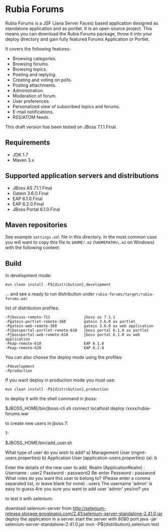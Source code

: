 Rubia Forums
=============
Rubia Forums is a JSF (Java Server Faces) based application designed as standalone application and as portlet.
It is an open source project. This means you can download the Rubia Forums package, throw it into your deploy directory and gain fully featured Forums Application or Portlet.

It covers the following features:

- Browsing categories.
- Browsing forums.
- Browsing topics.
- Posting and replying.
- Creating and voting on polls.
- Posting attachments.
- Administration.
- Moderation of forum.
- User preferences.
- Personalized view of subscribed topics and forums.
- E-mail notifications.
- RSS/ATOM feeds.

This draft version has been tested on JBoss 7.1.1.Final.

Requirements
------------

- JDK 1.7
- Maven 3.x

Supported application servers and distributions
------------

- JBoss AS 7.1.1.Final
- Gatein 3.6.0.Final
- EAP 6.1.0.Final
- EAP 6.2.0.Final
- JBoss Portal 6.1.0.Final


Maven repositories
------------------

See example `settings.xml` file in this directory. In the most common case you will want to copy this file to `$HOME/.m2`
(`%HOMEPATH%\.m2` on Windows) with the following content:

Build
-----

In development mode:

    mvn clean install -P${distribution},development

... and see a ready to run distribution under `rubia-forums/target/rubia-forums.war`

list of distribution profiles:

    -Pjbossas-remote-711               jboss as 7.1.1
    -Pgatein-portlet-remote-360        gatein 3.6.0 as portlet
    -Pgatein-web-remote-360            gatein 3.6.0 as web application  
    -Pjbossportal-portlet-remote-610   jboss portal 6.1.0 as portlet
    -Pjbossportal-web-remote-610       jboss portal 6.1.0 as web application
    -Peap-remote-610                   EAP 6.1.0
    -Peap-remote-620                   EAP 6.2.0

You can also choose the deploy mode using the profiles:

    -Pdevelopment
    -Pproduction
    
If you want deploy in production mode you must use:

    mvn clean install -P${distribution},production
    
to deploy it with the shell command in jboss:

   $JBOSS_HOME/bin/jboss-cli.sh
   connect localhost
   deploy /xxxx/rubia-forums.war
   
 to create new users in jboss 7:

1-

$JBOSS_HOME/bin/add_user.sh

What type of user do you wish to add? 
 a) Management User (mgmt-users.properties) 
 b) Application User (application-users.properties)
(a): b

Enter the details of the new user to add.
Realm (ApplicationRealm) : 
Username : user2
Password : password2
Re-enter Password : password
What roles do you want this user to belong to? (Please enter a comma separated list, or leave blank for none) : users
The username 'admin' is easy to guess
Are you sure you want to add user 'admin' yes/no? yes


to test it with selenium:

download selenium-server from http://selenium-release.storage.googleapis.com/2.41/selenium-server-standalone-2.41.0.jar
deploy the application in a server
start the server with 8080 port
java -jar selenium-server-standalone-2.41.0.jar
mvn -P${distribution},selenium test